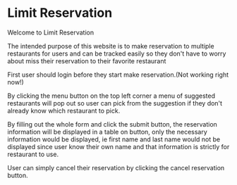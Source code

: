 # Limit Reservation

Welcome to Limit Reservation

The intended purpose of this website is to make reservation to multiple restaurants for users and can be tracked easily so they don't have to worry about miss their reservation to their favorite restaurant


First user should login before they start make reservation.(Not working right now!)

By clicking the menu button on the top left corner a menu of suggested restaurants will pop out so user can pick from the suggestion if they don't already know which restaurant to pick.

By filling out the whole form and click the submit button, the reservation information will be displayed in a table on button, only the necessary information would be displayed, ie first name and last name would not be displayed since user know their own name and that information is strictly for restaurant to use.

User can simply cancel their reservation by clicking the cancel reservation button.